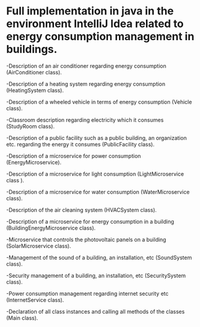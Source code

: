  # Full implementation in java in the environment IntelliJ Idea related to energy consumption management in buildings.

-Description of an air conditioner regarding energy consumption (AirConditioner class).

-Description of a heating system regarding energy consumption (HeatingSystem class).

-Description of a wheeled vehicle in terms of energy consumption (Vehicle class).

-Classroom description regarding electricity which it consumes (StudyRoom class).

-Description of a public facility such as a public building, an organization etc. regarding the energy it consumes (PublicFacility class).

-Description of a microservice for power consumption (EnergyMicroservice).

-Description of a microservice for light consumption (LightMicroservice class ).

-Description of a microservice for water consumption (WaterMicroservice class).

-Description of the air cleaning system (HVACSystem class).

-Description of a microservice for energy consumption in a building (BuildingEnergyMicroservice class).

-Microservice that controls the photovoltaic panels on a building (SolarMicroservice class).

-Management of the sound of a building, an installation, etc (SoundSystem class).

-Security management of a building, an installation, etc (SecuritySystem class).

-Power consumption management regarding internet security etc (InternetService class).

-Declaration of all class instances and calling all methods of the classes (Main class).

